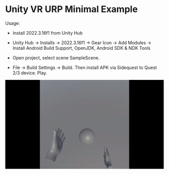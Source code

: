 # Unity VR URP Minimal Example

Usage:

* Install 2022.3.16f1 from Unity Hub

* Unity Hub -> Installs -> 2022.3.16f1 -> Gear Icon -> Add Modules -> Install Android Build Support, OpenJDK, Android SDK & NDK Tools

* Open project, select scene SampleScene. 

* File -> Build Settings -> Build. Then install APK via Sidequest to Quest 2/3 device. Play.


![alt text](Image1.gif)

